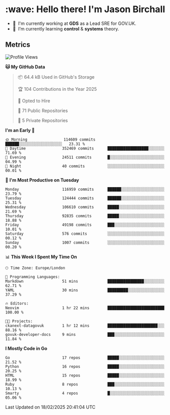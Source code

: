 <h1 align="left" id="jason-title">:wave: Hello there! I'm Jason Birchall</h1>

- :office: &nbsp;I'm currently working at **GDS** as a Lead SRE for GOV.UK.
- :seedling: &nbsp;I’m currently learning **control** & **systems** theory.

<h2>Metrics</h2>

<!--START_SECTION:waka-->
![Profile Views](http://img.shields.io/badge/Profile%20Views-1-blue)

**🐱 My GitHub Data** 

> 📦 64.4 kB Used in GitHub's Storage 
 > 
> 🏆 104 Contributions in the Year 2025
 > 
> 💼 Opted to Hire
 > 
> 📜 71 Public Repositories 
 > 
> 🔑 5 Private Repositories 
 > 
**I'm an Early 🐤** 

```text
🌞 Morning                114609 commits      ██████░░░░░░░░░░░░░░░░░░░   23.31 % 
🌆 Daytime                352469 commits      ██████████████████░░░░░░░   71.69 % 
🌃 Evening                24511 commits       █░░░░░░░░░░░░░░░░░░░░░░░░   04.99 % 
🌙 Night                  40 commits          ░░░░░░░░░░░░░░░░░░░░░░░░░   00.01 % 
```
📅 **I'm Most Productive on Tuesday** 

```text
Monday                   116959 commits      ██████░░░░░░░░░░░░░░░░░░░   23.79 % 
Tuesday                  124444 commits      ██████░░░░░░░░░░░░░░░░░░░   25.31 % 
Wednesday                106610 commits      █████░░░░░░░░░░░░░░░░░░░░   21.69 % 
Thursday                 92835 commits       █████░░░░░░░░░░░░░░░░░░░░   18.88 % 
Friday                   49198 commits       ███░░░░░░░░░░░░░░░░░░░░░░   10.01 % 
Saturday                 576 commits         ░░░░░░░░░░░░░░░░░░░░░░░░░   00.12 % 
Sunday                   1007 commits        ░░░░░░░░░░░░░░░░░░░░░░░░░   00.20 % 
```


📊 **This Week I Spent My Time On** 

```text
🕑︎ Time Zone: Europe/London

💬 Programming Languages: 
Markdown                 51 mins             ████████████████░░░░░░░░░   62.71 % 
YAML                     30 mins             █████████░░░░░░░░░░░░░░░░   37.29 % 

🔥 Editors: 
Neovim                   1 hr 22 mins        █████████████████████████   100.00 % 

🐱‍💻 Projects: 
ckanext-datagovuk        1 hr 12 mins        ██████████████████████░░░   88.16 % 
govuk-developer-docs     9 mins              ███░░░░░░░░░░░░░░░░░░░░░░   11.84 % 
```

**I Mostly Code in Go** 

```text
Go                       17 repos            █████░░░░░░░░░░░░░░░░░░░░   21.52 % 
Python                   16 repos            █████░░░░░░░░░░░░░░░░░░░░   20.25 % 
HTML                     15 repos            █████░░░░░░░░░░░░░░░░░░░░   18.99 % 
Ruby                     8 repos             ███░░░░░░░░░░░░░░░░░░░░░░   10.13 % 
Smarty                   4 repos             █░░░░░░░░░░░░░░░░░░░░░░░░   05.06 % 
```




 Last Updated on 18/02/2025 20:41:04 UTC
<!--END_SECTION:waka-->

<!-- links -->

[issues page]: https://github.com/jasonBirchall/jasonBirchall/issues "jasonBirchall/issues"
